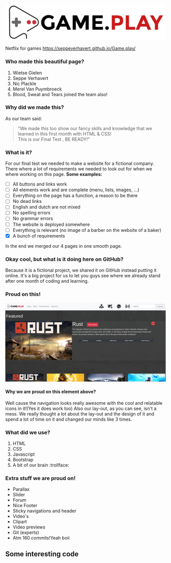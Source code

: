 ![GAMEPLAY](logo.png)

Netflix for games
https://seppeverhavert.github.io/Game.play/

### Who made this beautiful page?
1. Wietse Gielen
2. Seppe Verhavert
3. Nic Plackle
4. Merel Van Puymbroeck
5. Blood, Sweat and Tears joined the team also!

### Why did we made this?

As our team said:

> "We made this too show our fancy skills and knowledge that we learned in this first month with HTML & CSS!<br>
> This is our Final Test , BE READY!"

### What is it? 

For our final test we needed to make a website for a fictional company. There where a lot of requirements we needed to look out for when we where working on this page.
<strong>Some examples:</strong><br>

- [ ] All buttons and links work
- [ ] All elements work and are complete (menu, lists, images, ...)
- [ ] Everything on the page has a function, a reason to be there
- [ ] No dead links
- [ ] English and dutch are not mixed
- [ ] No spelling errors
- [ ] No grammar errors
- [ ] The website is deployed somewhere
- [ ] Everything is relevant (no image of a barber on the website of a baker)
- [x] A bunch of requirements

In the end we merged our 4 pages in one smooth page. 

### Okay cool, but what is it doing here on GitHub? 

Because it is a fictional project, we shared it on GitHub instead putting it online. It's a big project for us to let you guys see where we already stand after one month of coding and learning. 

### Proud on this!

![Screenshot](screenshot.jpg)

#### Why we are proud on this element above?

Well cause the navigation looks really awesome with the cool and relatable icons in it!(Yes it does work too)
Also our lay-out, as you can see, isn't a mess. We really thought a lot about the lay-out and the design of it and spend a lot of time on it and changed our minds like 3 times.

### What did we use?
1. HTML
2. CSS
3. Javascript
4. Bootstrap
5. A bit of our brain :trollface:

### Extra stuff we are proud on!

- Parallax
- Slider
- Forum
- Nice Footer
- Sticky navigations and header
- Video's
- Clipart
- Video previews
- Git (experts)
- Atm 160 commits!Yeah boii

## Some interesting code

```

```

